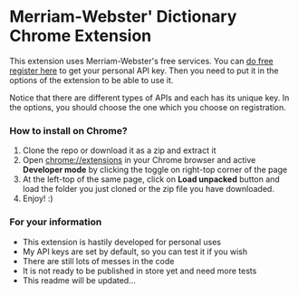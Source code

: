 # Merriam-Webster' Dictionary Chrome Extension

This extension uses Merriam-Webster's free services. You
can [do free register here](https://dictionaryapi.com/register/index)
to get your personal API key. Then you need to put it in the options of the extension to be able to use it.

Notice that there are different types of APIs and each has its unique key. In the options, you should
choose the one which you choose on registration.

### How to install on Chrome?

1. Clone the repo or download it as a zip and extract it
2. Open [chrome://extensions](chrome://extensions) in your Chrome browser and active **Developer mode** by clicking the
   toggle on right-top corner of the page
3. At the left-top of the same page, click on **Load unpacked** button and load the folder you just cloned or the zip
   file you have downloaded.
4. Enjoy! :)

### For your information

- This extension is hastily developed for personal uses
- My API keys are set by default, so you can test it if you wish
- There are still lots of messes in the code
- It is not ready to be published in store yet and need more tests
- This readme will be updated...
